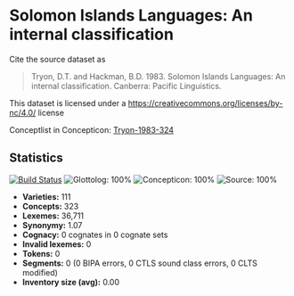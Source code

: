 # Solomon Islands Languages: An internal classification

Cite the source dataset as

> Tryon, D.T. and Hackman, B.D. 1983. Solomon Islands Languages: An internal classification. Canberra: Pacific Linguistics.

This dataset is licensed under a https://creativecommons.org/licenses/by-nc/4.0/ license

Conceptlist in Concepticon: [Tryon-1983-324](http://concepticon.clld.org/contributions/Tryon-1983-324)

## Statistics


[![Build Status](https://travis-ci.org/lexibank/tryonsolomon.svg?branch=master)](https://travis-ci.org/lexibank/tryonsolomon)
![Glottolog: 100%](https://img.shields.io/badge/Glottolog-100%25-brightgreen.svg "Glottolog: 100%")
![Concepticon: 100%](https://img.shields.io/badge/Concepticon-100%25-brightgreen.svg "Concepticon: 100%")
![Source: 100%](https://img.shields.io/badge/Source-100%25-brightgreen.svg "Source: 100%")

- **Varieties:** 111
- **Concepts:** 323
- **Lexemes:** 36,711
- **Synonymy:** 1.07
- **Cognacy:** 0 cognates in 0 cognate sets
- **Invalid lexemes:** 0
- **Tokens:** 0
- **Segments:** 0 (0 BIPA errors, 0 CTLS sound class errors, 0 CLTS modified)
- **Inventory size (avg):** 0.00